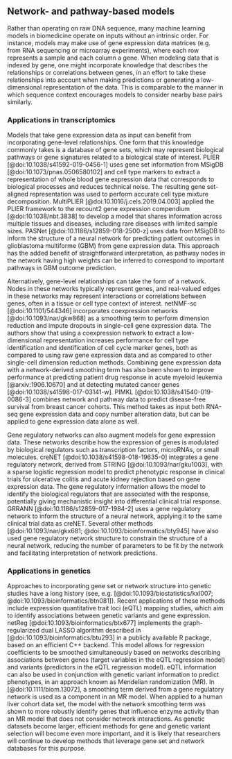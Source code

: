 ## Network- and pathway-based models

Rather than operating on raw DNA sequence, many machine learning models in biomedicine operate on inputs without an intrinsic order.
For instance, models may make use of gene expression data matrices (e.g. from RNA sequencing or microarray experiments), where each row represents a sample and each column a gene.
When modeling data that is indexed by gene, one might incorporate knowledge that describes the relationships or correlations between genes, in an effort to take these relationships into account when making predictions or generating a low-dimensional representation of the data.
This is comparable to the manner in which sequence context encourages models to consider nearby base pairs similarly.

### Applications in transcriptomics

Models that take gene expression data as input can benefit from incorporating gene-level relationships.
One form that this knowledge commonly takes is a database of gene sets, which may represent biological pathways or gene signatures related to a biological state of interest.
PLIER [@doi:10.1038/s41592-019-0456-1] uses gene set information from MSigDB [@doi:10.1073/pnas.0506580102] and cell type markers to extract a representation of whole blood gene expression data that corresponds to biological processes and reduces technical noise.
The resulting gene set-aligned representation was used to perform accurate cell type mixture decomposition.
MultiPLIER [@doi:10.1016/j.cels.2019.04.003] applied the PLIER framework to the recount2 gene expression compendium [@doi:10.1038/nbt.3838] to develop a model that shares information across multiple tissues and diseases, including rare diseases with limited sample sizes.
PASNet [@doi:10.1186/s12859-018-2500-z] uses data from MSigDB to inform the structure of a neural network for predicting patient outcomes in glioblastoma multiforme (GBM) from gene expression data.
This approach has the added benefit of straightforward interpretation, as pathway nodes in the network having high weights can be inferred to correspond to important pathways in GBM outcome prediction.

Alternatively, gene-level relationships can take the form of a network.
Nodes in these networks typically represent genes, and real-valued edges in these networks may represent interactions or correlations between genes, often in a tissue or cell type context of interest.
netNMF-sc [@doi:10.1101/544346] incorporates coexpression networks [@doi:10.1093/nar/gkw868] as a smoothing term to perform dimension reduction and impute dropouts in single-cell gene expression data.
The authors show that using a coexpression network to extract a low-dimensional representation increases performance for cell type identification and identification of cell cycle marker genes, both as compared to using raw gene expression data and as compared to other single-cell dimension reduction methods.
Combining gene expression data with a network-derived smoothing term has also been shown to improve performance at predicting patient drug response in acute myeloid leukemia [@arxiv:1906.10670] and at detecting mutated cancer genes [@doi:10.1038/s41598-017-03141-w].
PIMKL [@doi:10.1038/s41540-019-0086-3] combines network and pathway data to predict disease-free survival from breast cancer cohorts.
This method takes as input both RNA-seq gene expression data and copy number alteration data, but can be applied to gene expression data alone as well.

Gene regulatory networks can also augment models for gene expression data.
These networks describe how the expression of genes is modulated by biological regulators such as transcription factors, microRNAs, or small molecules.
creNET [@doi:10.1038/s41598-018-19635-0] integrates a gene regulatory network, derived from STRING [@doi:10.1093/nar/gku1003], with a sparse logistic regression model to predict phenotypic response in clinical trials for ulcerative colitis and acute kidney rejection based on gene expression data.
The gene regulatory information allows the model to identify the biological regulators that are associated with the response, potentially giving mechanistic insight into differential clinical trial response.
GRRANN [@doi:10.1186/s12859-017-1984-2] uses a gene regulatory network to inform the structure of a neural network, applying it to the same clinical trial data as creNET.
Several other methods [@doi:10.1093/nar/gkx681; @doi:10.1093/bioinformatics/bty945] have also used gene regulatory network structure to constrain the structure of a neural network, reducing the number of parameters to be fit by the network and facilitating interpretation of network predictions.

### Applications in genetics

Approaches to incorporating gene set or network structure into genetic studies have a long history (see, e.g. [@doi:10.1093/biostatistics/kxl007; @doi:10.1093/bioinformatics/btn081]).
Recent applications of these methods include expression quantitative trait loci (eQTL) mapping studies, which aim to identify associations between genetic variants and gene expression.
netReg [@doi:10.1093/bioinformatics/btx677] implements the graph-regularized dual LASSO algorithm described in [@doi:10.1093/bioinformatics/btu293] in a publicly available R package, based on an efficient C++ backend.
This model allows for regression coefficients to be smoothed simultaneously based on networks describing associations between genes (target variables in the eQTL regression model) and variants (predictors in the eQTL regression model).
eQTL information can also be used in conjunction with genetic variant information to predict phenotypes, in an approach known as Mendelian randomization (MR).
In [@doi:10.1111/biom.13072], a smoothing term derived from a gene regulatory network is used as a component in an MR model.
When applied to a human liver cohort data set, the model with the network smoothing term was shown to more robustly identify genes that influence enzyme activity than an MR model that does not consider network interactions.
As genetic datasets become larger, efficient methods for gene and genetic variant selection will become even more important, and it is likely that researchers will continue to develop methods that leverage gene set and network databases for this purpose.
